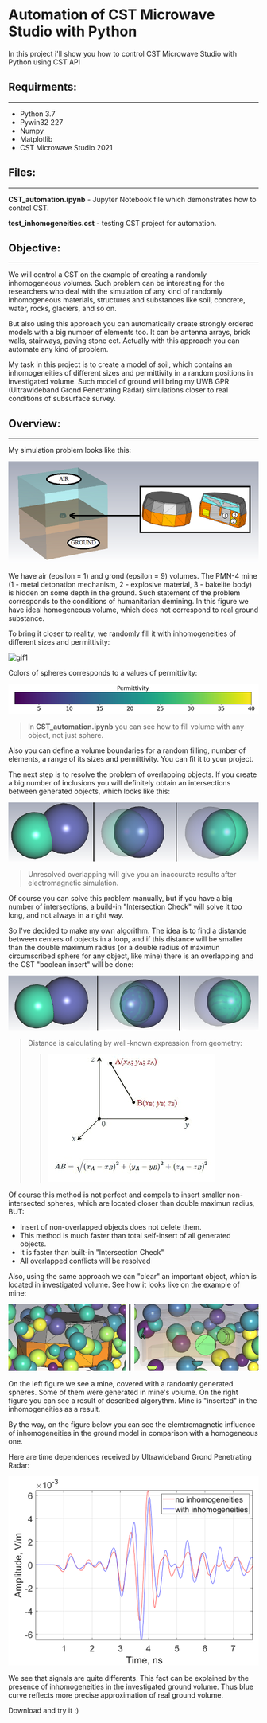 # __Automation of CST Microwave Studio with Python__
In this project i'll show you how to control CST Microwave Studio with Python using CST API 

## __Requirments:__
---

* Python 3.7  
* Pywin32 227
* Numpy 
* Matplotlib
* CST Microwave Studio 2021 

## __Files:__
---

 __CST_automation.ipynb__ - Jupyter Notebook file which demonstrates how to control CST. 

__test_inhomogeneities.cst__ - testing CST project for automation.


## __Objective:__
---

We will control a CST on the example of creating a randomly inhomogeneous volumes. Such problem can be interesting for the researchers who deal with the simulation of any kind of randomly inhomogeneous materials, structures and substances like soil, concrete, water, rocks, glaciers, and so on.

But also using this approach you can automatically create strongly ordered models with a big number of elements too. It can be antenna arrays, brick walls, stairways, paving stone ect. Actually with this approach you can automate any kind of problem. 

My task in this project is to create a model of soil, which contains an inhomogeneities of different sizes and permittivity in a random positions in investigated volume. Such model of ground will bring my UWB GPR (Ultrawideband Grond Penetrating Radar) simulations closer to real conditions of subsurface survey. 

## __Overview:__
---

My simulation problem looks like this:

![investigated volume](https://github.com/AlexPryshchenko/Automation-of-CST-Microwave-Studio-with-Python/blob/main/readme_files/investigated_volume.png)

We have air (epsilon = 1) and grond (epsilon = 9) volumes. The PMN-4 mine (1 - metal detonation mechanism, 2 - explosive material, 3 - bakelite body) is hidden on some depth in the ground. Such statement of the problem corresponds to the conditions of humanitarian demining. In this figure we have ideal homogeneous volume, which does not correspond to real ground substance. 

To bring it closer to reality, we randomly fill it with inhomogeneities of different sizes and permittivity:

![gif1](https://github.com/AlexPryshchenko/Automation-of-CST-Microwave-Studio-with-Python/blob/main/readme_files/filling.gif)

Colors of spheres corresponds to a values of permittivity:

![viridis](https://github.com/AlexPryshchenko/Automation-of-CST-Microwave-Studio-with-Python/blob/main/readme_files/colorbar.png)

>In __CST_automation.ipynb__ you can see how to fill volume with any object, not just sphere.

Also you can define a volume boundaries for a random filling, number of elements, a range of its sizes and permittivity. You can fit it to your project.

The next step is to resolve the problem of overlapping objects. If you create a big number of inclusions you will definitely obtain an intersections between generated objects, which looks like this:

![overlapping](https://github.com/AlexPryshchenko/Automation-of-CST-Microwave-Studio-with-Python/blob/main/readme_files/overlapped_fig.png)

>Unresolved overlapping will give you an inaccurate results after electromagnetic simulation.

Of course you can solve this problem manually, but if you have a big number of intersections, a build-in "Intersection Check" will solve it too long, and not always in a right way. 

So I've decided to make my own algorithm. The idea is to find a distande between centers of objects in a loop, and if this distance will be smaller than the double maximum radius (or a double radius of maximun circumscribed sphere for any object, like mine) there is an overlapping and the CST "boolean insert" will be done:  

![resolve overlapping](https://github.com/AlexPryshchenko/Automation-of-CST-Microwave-Studio-with-Python/blob/main/readme_files/resolved_overlapping.png)

>Distance is calculating by well-known expression from geometry: 
>>![distance](https://github.com/AlexPryshchenko/Automation-of-CST-Microwave-Studio-with-Python/blob/main/readme_files/distance.png)

Of course this method is not perfect and compels to insert smaller non-intersected spheres, which are located closer than double maximun radius, BUT:
+ Insert of non-overlapped objects does not delete them.
+ This method is much faster than total self-insert of all generated objects.
+ It is faster than built-in "Intersection Check"
+ All overlapped conflicts will be resolved

Also, using the same approach we can "clear" an important object, which is located in investigated volume. See how it looks like on the example of mine:

![resolve overlapping with mine](https://github.com/AlexPryshchenko/Automation-of-CST-Microwave-Studio-with-Python/blob/main/readme_files/pmn4_overlapping_resolve.png)

On the left figure we see a mine, covered with a randomly generated spheres. Some of them were generated in mine's volume. On the right figure you can see a result of described algorythm. Mine is "inserted" in the inhomogeneities as a result.

By the way, on the figure below you can see the elemtromagnetic influence of inhomogeneities in the ground model in comparison with a homogeneous one.

Here are time dependences received by Ultrawideband Grond Penetrating Radar:

![received signals difference](https://github.com/AlexPryshchenko/Automation-of-CST-Microwave-Studio-with-Python/blob/main/readme_files/signal_difference.png)

We see that signals are quite differents. This fact can be explained by the presence of inhomogeneities in the investigated ground volume. Thus blue curve reflects more precise approximation of real ground volume.

Download and try it :)
